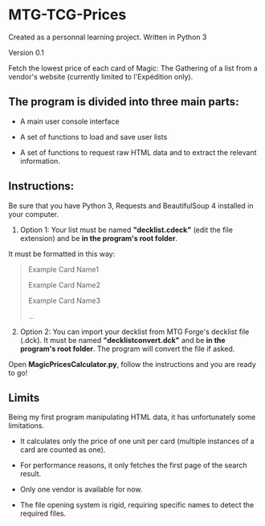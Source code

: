 # MTG-TCG-Prices

Created as a personnal learning project.
Written in Python 3

Version 0.1

Fetch the lowest price of each card of Magic: The Gathering of a list from a vendor's website (currently limited to l'Expédition only).

## The program is divided into three main parts:

* A main user console interface

* A set of functions to load and save user lists

* A set of functions to request raw HTML data and to extract the relevant information.


## Instructions:

Be sure that you have Python 3, Requests and BeautifulSoup 4 installed in your computer.

1. Option 1: Your list must be named **"decklist.cdeck"** (edit the file extension) and be **in the program's root folder**.

It must be formatted in this way: 
  >
  > Example Card Name1
  >
  > Example Card Name2
  >
  > Example Card Name3
  >
  > ...

2. Option 2: You can import your decklist from MTG Forge's decklist file (.dck). It must be named **"decklistconvert.dck"** and be **in the program's root folder**. The program will convert the file if asked.

Open **MagicPricesCalculator.py**, follow the instructions and you are ready to go!

## Limits

Being my first program manipulating HTML data, it has unfortunately some limitations.

* It calculates only the price of one unit per card (multiple instances of a card are counted as one).

* For performance reasons, it only fetches the first page of the search result.

* Only one vendor is available for now.

* The file opening system is rigid, requiring specific names to detect the required files.

